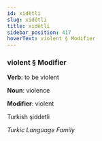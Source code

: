 ```yaml
---
id: xidëtli
slug: xidëtli
title: xidëtli
sidebar_position: 417
hoverText: violent § Modifier
---
```


### violent § Modifier

**Verb**: to be violent

**Noun**: violence

**Modifier**: violent

Turkish şiddetli 

*Turkic Language Family*